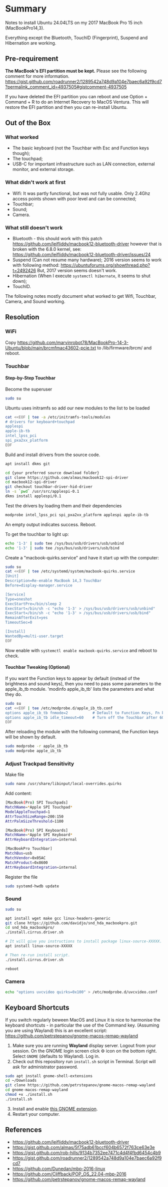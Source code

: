 # Summary
Notes to install Ubuntu 24.04LTS on my 2017 MacBook Pro 15 inch (MacBookPro14,3).

Everything except the Bluetooth, TouchID (Fingerprint), Suspend and Hibernation are working.

## Pre-requirement
**The MacBook's EFI partition must be kept.** 
Please see the following comment for more information.
https://gist.github.com/roadrunner2/1289542a748d9a104e7baec6a92f9cd7?permalink_comment_id=4937505#gistcomment-4937505

If you have deleted the EFI partition you can reboot and use Option + Command + R to do an Internet Recovery to MacOS Ventura.  This will restore the EFI partition and then you can re-install Ubuntu.

## Out of the Box

### What worked
- The basic keyboard (not the Touchbar with Esc and Function keys though); 
- The touchpad;
- USB-C for important infrastructure such as LAN connection, external monitor, and external storage.

### What didn't work at first
- Wifi: It was partly functional, but was not fully usable. Only 2.4Ghz access points shown with poor level and can be connected;
- Touchbar;
- Sound;
- Camera.

### What still doesn't work
- Bluetooth - this should work with this patch https://github.com/leifliddy/macbook12-bluetooth-driver however that is broken with the 6.8.0 kernel, see: https://github.com/leifliddy/macbook12-bluetooth-driver/issues/24
- Suspend (Can not resume many hardware);
  2016 version seems to work with following method: https://ubuntuforums.org/showthread.php?t=2492426
  But, 2017 version seems doesn't work.
- Hibernation (When I execute `systemctl hibernate`, it seems to shut down);
- TouchID.

The following notes mostly document what worked to get Wifi, Touchbar, Camera, and Sound working.

## Resolution

### WiFi
Copy https://github.com/marvinrobot78/MacBookPro-14-3-Ubuntu/blob/main/brcmfmac43602-pcie.txt to /lib/firmware/brcm/ and reboot.

### Touchbar

#### Step-by-Step Touchbar
Become the superuser
```bash
sudo su
```

Ubuntu uses initramfs so add our new modules to the list to be loaded
```bash
cat <<EOF | tee -a /etc/initramfs-tools/modules
# drivers for keyboard+touchpad
applespi
apple-ib-tb
intel_lpss_pci
spi_pxa2xx_platform
EOF
```

Build and install drivers from the source code.
```bash
apt install dkms git

cd {your preferred source download folder}
git clone https://github.com/almas/macbook12-spi-driver
cd macbook12-spi-driver
git checkout touchbar-driver-hid-driver
ln -s `pwd` /usr/src/applespi-0.1
dkms install applespi/0.1
```

Test the drivers by loading them and their dependencies
```bash
modprobe intel_lpss_pci spi_pxa2xx_platform applespi apple-ib-tb
```
An empty output indicates success.  Reboot.

To get the touchbar to light up:
```bash
echo '1-3' | sudo tee /sys/bus/usb/drivers/usb/unbind
echo '1-3' | sudo tee /sys/bus/usb/drivers/usb/bind
```

Create a "macbook-quirks.service" and have it start up with the computer:
```bash
sudo su
cat <<EOF | tee /etc/systemd/system/macbook-quirks.service
[Unit]
Description=Re-enable MacBook 14,3 TouchBar
Before=display-manager.service

[Service]
Type=oneshot
ExecStartPre=/bin/sleep 2
ExecStart=/bin/sh -c "echo '1-3' > /sys/bus/usb/drivers/usb/unbind"
ExecStart=/bin/sh -c "echo '1-3' > /sys/bus/usb/drivers/usb/bind"
RemainAfterExit=yes
TimeoutSec=0

[Install]
WantedBy=multi-user.target
EOF
```
Now enable with `systemctl enable macbook-quirks.service` and reboot to check.

#### Touchbar Tweaking (Optional)
If you want the Function keys to appear by default (instead of the brightness and sound keys), then you need to pass some parameters to the apple_ib_tb module. 
'modinfo apple_ib_tb' lists the parameters and what they do.
```bash
sudo su
cat <<EOF | tee /etc/modprobe.d/apple_ib_tb.conf
options apple_ib_tb fnmode=2           # Default to Function Keys, Fn key toggles to "special"
options apple_ib_tb idle_timeout=60    # Turn off the Touchbar after 60 seconds.
EOF
```

After reloading the module with the following command, the Function keys will be shown by default.
```bash
sudo modprobe -r apple_ib_tb
sudo modprobe apple_ib_tb
```
### Adjust Trackpad Sensitivity

Make file

```bash
sudo nano /usr/share/libinput/local-overrides.quirks
```

Add content:

```bash
[MacBook(Pro) SPI Touchpads]
MatchName=*Apple SPI Touchpad*
ModelAppleTouchpad=1
AttrTouchSizeRange=200:150
AttrPalmSizeThreshold=1100

[MacBook(Pro) SPI Keyboards]
MatchName=*Apple SPI Keyboard*
AttrKeyboardIntegration=internal

[MacBookPro Touchbar]
MatchBus=usb
MatchVendor=0x05AC
MatchProduct=0x8600
AttrKeyboardIntegration=internal
```

Register the file

```bash
sudo systemd-hwdb update
```

### Sound
```bash
sudo su

apt install wget make gcc linux-headers-generic
git clone https://github.com/davidjo/snd_hda_macbookpro.git
cd snd_hda_macbookpro/
./install.cirrus.driver.sh

# It will give you instructions to install package linux-source-XXXXX. Install it.
apt install linux-source-XXXXX

# Then re-run install script.
./install.cirrus.driver.sh

reboot
```


### Camera
```bash
echo "options uvcvideo quirks=0x100" > /etc/modprobe.d/uvcvideo.conf
```

## Keyboard Shortcuts
If you switch regularly beween MacOS and Linux it is nice to harmonise the keyboard shortcuts - in particular the use of the Command key.
(Assuming you are using Wayland) this is an excellent script: https://github.com/petrstepanov/gnome-macos-remap-wayland

1. Make sure you are running **Wayland** display server. Logout from your session. On the GNOME login screen click ⚙ icon on the bottom right. Select `GNOME` (defaults to Wayland). Log in.
2. Check out this repository run `install.sh` script in Terminal. Script will ask for administrator password.
```bash
sudo apt install gnome-shell-extensions
cd ~/Downloads
git clone https://github.com/petrstepanov/gnome-macos-remap-wayland
cd gnome-macos-remap-wayland
chmod +x ./install.sh
./install.sh
```
3. Install and enable [this GNOME extension](https://extensions.gnome.org/extension/5060/xremap/).
4. Restart your computer.

## References
- https://github.com/leifliddy/macbook12-bluetooth-driver
- https://gist.github.com/almas/5f75adb61bccf604b6572f763ce63e3e
- https://gist.github.com/rob-hills/9134b7352ee7471c4d4f4fbd6454c4b9
- https://gist.github.com/roadrunner2/1289542a748d9a104e7baec6a92f9cd7
- https://github.com/Dunedan/mbp-2016-linux
- https://github.com/Cliffback/POP_OS_22.04-mbp-2016
- https://github.com/petrstepanov/gnome-macos-remap-wayland
